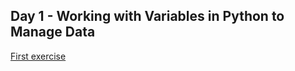 **Day 1 - Working with Variables in Python to Manage Data**
---

[First exercise](https://replit.com/@NaeimehNajafiza/day-1-printing-start#main.py)
